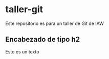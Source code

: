# taller-git
Este repositorio es para un taller de Git de IAW

## Encabezado de tipo h2

Esto es un texto